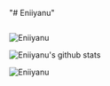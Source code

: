 "# Eniiyanu" 


<p align="left"> <img src="https://komarev.com/ghpvc/?username=Eniiyanu&label=Profile%20views&color=0e75b6&style=flat" alt="" /> </p>



<p><img align="left" src="https://github-readme-stats.vercel.app/api/top-langs?username=Eniiyanu&show_icons=true&locale=en&theme=gruvbox&layout=compact" alt="Eniiyanu" /></p>

<br clear="left"/>

![Eniiyanu's github stats](https://github-readme-stats.vercel.app/api?username=Eniiyanu&show_icons=true&theme=gruvbox)


<p><img align="left" src="https://github-readme-streak-stats.herokuapp.com/?user=Eniiyanu&theme=gruvbox" alt="Eniiyanu" /></p>

<p align="left"> <a href="https://github.com/ryo-ma/github-profile-trophy"><img src="https://github-profile-trophy.vercel.app/?username=Eniiyanu&theme=gruvbox" alt = "" /></a> </p>
